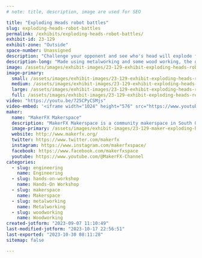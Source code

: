 ```yaml
---
# note: title, description, image are used for SEO

title: "Exploding Heads robot battles"
slug: exploding-heads-robot-battles
permalink: /exhibits/exploding-heads-robot-battles/
exhibit-id: 23-129
exhibit-zone: "Outside"
space-number: Unassigned
description: "Challenge your opponent and see who's head will explode first!"
description-long: "Made using metalworking and some wood working, the goal is to make your opponents seltzer water can head explode first.  "
image: /assets/images/exhibit-images/23-129-exhibit-exploding-heads-robot-battles-exploding-heads-picture-large.PNG
image-primary: 
  small: /assets/images/exhibit-images/23-129-exhibit-exploding-heads-robot-battles-exploding-heads-picture-small.PNG
  medium: /assets/images/exhibit-images/23-129-exhibit-exploding-heads-robot-battles-exploding-heads-picture-medium.PNG
  large: /assets/images/exhibit-images/23-129-exhibit-exploding-heads-robot-battles-exploding-heads-picture-large.PNG
  full: /assets/images/exhibit-images/23-129-exhibit-exploding-heads-robot-battles-exploding-heads-picture-full.PNG
video: "https://youtu.be/725CPyCSMjs"
video-embed: '<iframe width="1024" height="576" src="https://www.youtube.com/embed/725CPyCSMjs?feature=oembed" frameborder="0" allow="accelerometer; autoplay; clipboard-write; encrypted-media; gyroscope; picture-in-picture; web-share" allowfullscreen title="Exploding heads Robot Battles"></iframe>'
maker: 
  name: "MakerFX Makerspace"
  description: "MakerFX Makerspace is a community makerspace in South Orlando. We welcome makers of all types, from crafters to artists to robotics builders. Whatever you like to make, you'll find a welcoming community that can help you learn, and wants to learn from you. We are active in the local community and you'll often find MakerFX members showing off what they make at events, volunteering with community projects, partnering with organizations like Boys & Girls Clubs of Central Florida, and much, much more."
  image-primary: /assets/images/exhibit-images/23-129-maker-exploding-heads-robot-battles-makerfx-with-text-medium.png
  website: http://www.makerfx.org/
  twitter: https://www.twitter.com/makerfx
  instagram: https://www.instagram.com/makerfxspace/
  facebook: https://www.facebook.com/makerfxspace
  youtube: https://www.youtube.com/@MakerFX-Channel
categories: 
  - slug: engineering
    name: Engineering
  - slug: hands-on-workshop
    name: Hands-On Workshop
  - slug: makerspace
    name: Makerspace
  - slug: metalworking
    name: Metalworking
  - slug: woodworking
    name: Woodworking
created-jotform: "2023-09-07 11:10:49"
last-modified-jotform: "2023-10-17 22:56:51"
last-exported: "2023-10-30 08:11:28"
sitemap: false

---
```

